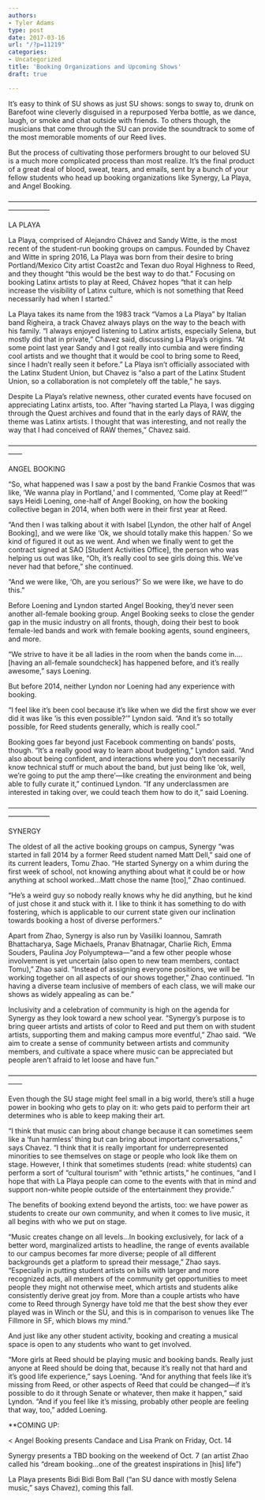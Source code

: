 ```yaml
---
authors:
- Tyler Adams
type: post
date: 2017-03-16
url: "/?p=11219"
categories:
- Uncategorized
title: 'Booking Organizations and Upcoming Shows'
draft: true

---
```

It’s easy to think of SU shows as just SU shows: songs to sway to, drunk on Barefoot wine cleverly disguised in a repurposed Yerba bottle, as we dance, laugh, or smoke and chat outside with friends. To others though, the musicians that come through the SU can provide the soundtrack to some of the most memorable moments of our Reed lives. 

But the process of cultivating those performers brought to our beloved SU is a much more complicated process than most realize. It’s the final product of a great deal of blood, sweat, tears, and emails, sent by a bunch of your fellow students who head up booking organizations like Synergy, La Playa, and Angel Booking. 

——————————————————————————————————————————
  
LA PLAYA

La Playa, comprised of Alejandro Chávez and Sandy Witte, is the most recent of the student-run booking groups on campus. Founded by Chavez and Witte in spring 2016, La Playa was born from their desire to bring Portland/Mexico City artist Coast2c and Texan duo Royal Highness to Reed, and they thought “this would be the best way to do that.” Focusing on booking Latinx artists to play at Reed, Chávez hopes “that it can help increase the visibility of Latinx culture, which is not something that Reed necessarily had when I started.” 

La Playa takes its name from the 1983 track “Vamos a La Playa” by Italian band Righeira, a track Chavez always plays on the way to the beach with his family. “I always enjoyed listening to Latinx artists, especially Selena, but mostly did that in private,” Chavez said, discussing La Playa’s origins. “At some point last year Sandy and I got really into cumbia and were finding cool artists and we thought that it would be cool to bring some to Reed, since I hadn&#8217;t really seen it before.” La Playa isn’t officially associated with the Latinx Student Union, but Chavez is “also a part of the Latinx Student Union, so a collaboration is not completely off the table,” he says. 

Despite La Playa’s relative newness, other curated events have focused on appreciating Latinx artists, too. After “having started La Playa, I was digging through the Quest archives and found that in the early days of RAW, the theme was Latinx artists. I thought that was interesting, and not really the way that I had conceived of RAW themes,” Chavez said. 

––––––––––––––––––––––––––––––––––––––––––––––––––––––––––––––––––––––––––––
  
ANGEL BOOKING 

“So, what happened was I saw a post by the band Frankie Cosmos that was like, ‘We wanna play in Portland,’ and I commented, ‘Come play at Reed!’” says Heidi Loening, one-half of Angel Booking, on how the booking collective began in 2014, when both were in their first year at Reed. 

“And then I was talking about it with Isabel [Lyndon, the other half of Angel Booking], and we were like ‘Ok, we should totally make this happen.’ So we kind of figured it out as we went. And when we finally went to get the contract signed at SAO [Student Activities Office], the person who was helping us out was like, “Oh, it’s really cool to see girls doing this. We’ve never had that before,” she continued.

“And we were like, ‘Oh, are you serious?’ So we were like, we have to do this.”

Before Loening and Lyndon started Angel Booking, they’d never seen another all-female booking group. Angel Booking seeks to close the gender gap in the music industry on all fronts, though, doing their best to book female-led bands and work with female booking agents, sound engineers, and more.

“We strive to have it be all ladies in the room when the bands come in….[having an all-female soundcheck] has happened before, and it’s really awesome,” says Loening.

But before 2014, neither Lyndon nor Loening had any experience with booking.

“I feel like it’s been cool because it’s like when we did the first show we ever did it was like ‘is this even possible?’” Lyndon said. “And it’s so totally possible, for Reed students generally, which is really cool.” 

Booking goes far beyond just Facebook commenting on bands’ posts, though. “It’s a really good way to learn about budgeting,” Lyndon said. “And also about being confident, and interactions where you don’t necessarily know technical stuff or much about the band, but just being like ‘ok, well, we’re going to put the amp there’—like creating the environment and being able to fully curate it,” continued Lyndon. “If any underclassmen are interested in taking over, we could teach them how to do it,” said Loening. 

——————————————————————————————————————————
  
SYNERGY

The oldest of all the active booking groups on campus, Synergy “was started in fall 2014 by a former Reed student named Matt Dell,” said one of its current leaders, Tomu Zhao. “He started Synergy on a whim during the first week of school, not knowing anything about what it could be or how anything at school worked…Matt chose the name [too],” Zhao continued. 

“He&#8217;s a weird guy so nobody really knows why he did anything, but he kind of just chose it and stuck with it. I like to think it has something to do with fostering, which is applicable to our current state given our inclination towards booking a host of diverse performers.”

Apart from Zhao, Synergy is also run by Vasiliki Ioannou, Samrath Bhattacharya, Sage Michaels, Pranav Bhatnagar, Charlie Rich, Emma Souders, Paulina Joy Polyumptewa—“and a few other people whose involvement is yet uncertain (also open to new team members, contact Tomu),” Zhao said. “Instead of assigning everyone positions, we will be working together on all aspects of our shows together,” Zhao continued. “In having a diverse team inclusive of members of each class, we will make our shows as widely appealing as can be.” 

Inclusivity and a celebration of community is high on the agenda for Synergy as they look toward a new school year. “Synergy&#8217;s purpose is to bring queer artists and artists of color to Reed and put them on with student artists, supporting them and making campus more eventful,” Zhao said. “We aim to create a sense of community between artists and community members, and cultivate a space where music can be appreciated but people aren&#8217;t afraid to let loose and have fun.”

––––––––––––––––––––––––––––––––––––––––––––––––––––––––––––––––––––––––––––
  
Even though the SU stage might feel small in a big world, there’s still a huge power in booking who gets to play on it: who gets paid to perform their art determines who is able to keep making their art.

“I think that music can bring about change because it can sometimes seem like a ‘fun harmless’ thing but can bring about important conversations,” says Chavez. “I think that it is really important for underrepresented minorities to see themselves on stage or people who look like them on stage. However, I think that sometimes students (read: white students) can perform a sort of &#8220;cultural tourism&#8221; with &#8220;ethnic artists,” he continues, “and I hope that with La Playa people can come to the events with that in mind and support non-white people outside of the entertainment they provide.”

The benefits of booking extend beyond the artists, too: we have power as students to create our own community, and when it comes to live music, it all begins with who we put on stage.

“Music creates change on all levels…In booking exclusively, for lack of a better word, marginalized artists to headline, the range of events available to our campus becomes far more diverse; people of all different backgrounds get a platform to spread their message,” Zhao says. “Especially in putting student artists on bills with larger and more recognized acts, all members of the community get opportunities to meet people they might not otherwise meet, which artists and students alike consistently derive great joy from. More than a couple artists who have come to Reed through Synergy have told me that the best show they ever played was in Winch or the SU, and this is in comparison to venues like The Fillmore in SF, which blows my mind.” 

And just like any other student activity, booking and creating a musical space is open to any students who want to get involved. 

“More girls at Reed should be playing music and booking bands. Really just anyone at Reed should be doing that, because it’s really not that hard and it’s good life experience,” says Loening. “And for anything that feels like it’s missing from Reed, or other aspects of Reed that could be changed—if it’s possible to do it through Senate or whatever, then make it happen,” said Lyndon. “And if you feel like it’s missing, probably other people are feeling that way, too,” added Loening.

 **COMING UP:</p> 

< Angel Booking presents Candace and Lisa Prank on Friday, Oct. 14 

Synergy presents a TBD booking on the weekend of Oct. 7 (an artist Zhao called his “dream booking…one of the greatest inspirations in [his] life”) 

La Playa presents Bidi Bidi Bom Ball (“an SU dance with mostly Selena music,” says Chavez), coming this fall.
